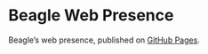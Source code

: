 # Beagle Web Presence

Beagle’s web presence, published on [GitHub Pages](https://Beagle-PSE.github.io/Beagle/branches/ip#120-measurement-results).